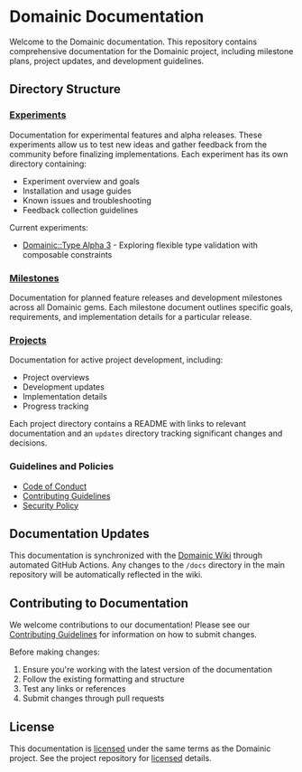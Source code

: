 # Domainic Documentation

Welcome to the Domainic documentation. This repository contains comprehensive documentation for the Domainic project,
including milestone plans, project updates, and development guidelines.

## Directory Structure

### [Experiments](./experiments)

Documentation for experimental features and alpha releases. These experiments allow us to test new ideas and gather
feedback from the community before finalizing implementations. Each experiment has its own directory containing:

* Experiment overview and goals
* Installation and usage guides
* Known issues and troubleshooting
* Feedback collection guidelines

Current experiments:

* [Domainic::Type Alpha 3](./experiments/domainic-type-alpha-3/README.md) - Exploring flexible type validation with
  composable constraints

### [Milestones](./milestones)

Documentation for planned feature releases and development milestones across all Domainic gems. Each milestone document
outlines specific goals, requirements, and implementation details for a particular release.

### [Projects](./projects)

Documentation for active project development, including:

* Project overviews
* Development updates
* Implementation details
* Progress tracking

Each project directory contains a README with links to relevant documentation and an `updates` directory tracking
significant changes and decisions.

### Guidelines and Policies

* [Code of Conduct](CODE_OF_CONDUCT.md)
* [Contributing Guidelines](CONTRIBUTING.md)
* [Security Policy](SECURITY.md)

## Documentation Updates

This documentation is synchronized with the [Domainic Wiki](https://github.com/domainic/domainic/wiki) through automated
GitHub Actions. Any changes to the `/docs` directory in the main repository will be automatically reflected in the wiki.

## Contributing to Documentation

We welcome contributions to our documentation! Please see our [Contributing Guidelines](CONTRIBUTING.md) for information
on how to submit changes.

Before making changes:

1. Ensure you're working with the latest version of the documentation
2. Follow the existing formatting and structure
3. Test any links or references
4. Submit changes through pull requests

## License

This documentation is [licensed](https://github.com/domainic/domainic/blob/main/LICENSE) under the same terms as the
Domainic project. See the project repository for [licensed](https://github.com/domainic/domainic/blob/main/LICENSE)
details.
